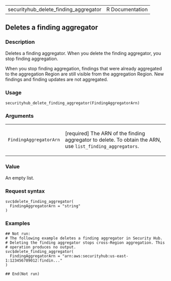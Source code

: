<table style="width: 100%;">
<tbody>
<tr class="odd">
<td>securityhub_delete_finding_aggregator</td>
<td style="text-align: right;">R Documentation</td>
</tr>
</tbody>
</table>

## Deletes a finding aggregator

### Description

Deletes a finding aggregator. When you delete the finding aggregator,
you stop finding aggregation.

When you stop finding aggregation, findings that were already aggregated
to the aggregation Region are still visible from the aggregation Region.
New findings and finding updates are not aggregated.

### Usage

    securityhub_delete_finding_aggregator(FindingAggregatorArn)

### Arguments

<table>
<colgroup>
<col style="width: 35%" />
<col style="width: 65%" />
</colgroup>
<tbody>
<tr class="odd">
<td><code
id="securityhub_delete_finding_aggregator_:_FindingAggregatorArn">FindingAggregatorArn</code></td>
<td><p>[required] The ARN of the finding aggregator to delete. To obtain
the ARN, use <code>list_finding_aggregators</code>.</p></td>
</tr>
</tbody>
</table>

### Value

An empty list.

### Request syntax

    svc$delete_finding_aggregator(
      FindingAggregatorArn = "string"
    )

### Examples

    ## Not run: 
    # The following example deletes a finding aggregator in Security Hub.
    # Deleting the finding aggregator stops cross-Region aggregation. This
    # operation produces no output.
    svc$delete_finding_aggregator(
      FindingAggregatorArn = "arn:aws:securityhub:us-east-1:123456789012:findin..."
    )

    ## End(Not run)
